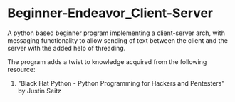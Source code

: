 # Beginner-Endeavor_Client-Server

A python based beginner program implementing a client-server arch, with messaging functionality to allow sending of text between the client and the server with the added help of threading.

The program adds a twist to knowledge acquired from the following resource:
1. "Black Hat Python - Python Programming for Hackers and Pentesters" by Justin Seitz

